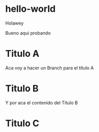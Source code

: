 # hello-world
Holawey

Bueno aqui probando

# Titulo A
Aca voy a hacer un Branch para el título A

# Titulo B
Y por aca el contenido del Titulo B

# Titulo C
